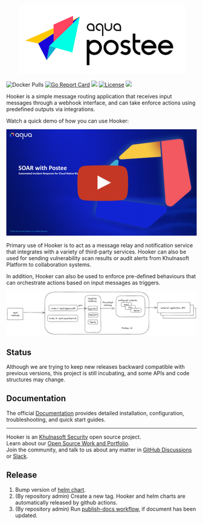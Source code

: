 <p align="center">
  <img src="./docs/img/hooker.png">
</p>

![Docker Pulls][docker-pull]
[![Go Report Card][report-card-img]][report-card]
![](https://github.com/khulnasoft-lab/hooker/workflows/Go/badge.svg)
[![License][license-img]][license]
<a href="https://slack.khulnasoft.com/?_ga=2.51428586.2119512742.1655808394-1739877964.1641199050">
<img src="https://img.shields.io/static/v1?label=Slack&message=Join+our+Community&color=4a154b&logo=slack">
</a>


[download]: https://img.shields.io/github/downloads/khulnasoft-lab/hooker/total?logo=github
[release-img]: https://img.shields.io/github/release/khulnasoft-lab/hooker.png?logo=github
[release]: https://github.com/khulnasoft-lab/hooker/releases
[docker-pull]: https://img.shields.io/docker/pulls/khulnasoft/hooker?logo=docker&label=docker%20pulls%20%2F%20hooker
[go-doc-img]: https://godoc.org/github.com/khulnasoft-lab/hooker?status.svg
[report-card-img]: https://goreportcard.com/badge/github.com/khulnasoft-lab/hooker
[report-card]: https://goreportcard.com/report/github.com/khulnasoft-lab/hooker
[license-img]: https://img.shields.io/badge/License-mit-blue.svg
[license]: https://github.com/khulnasoft-lab/hooker/blob/master/LICENSE


Hooker is a simple message routing application that receives input messages through a webhook interface, and can take enforce actions using predefined outputs via integrations.

Watch a quick demo of how you can use Hooker:


[![Hooker Demo Video](./docs/img/hooker-video-thumbnail.jpg)](https://www.youtube.com/watch?v=HZ5Z8jAVH8w)

Primary use of Hooker is to act as a message relay and notification service that integrates with a variety of third-party services. Hooker can also be used for sending vulnerability scan results or audit alerts from Khulnasoft Platform to collaboration systems.

In addition, Hooker can also be used to enforce pre-defined behaviours that can orchestrate actions based on input messages as triggers.

![Hooker v2 scheme](docs/img/hooker-v2-scheme.png)

## Status
Although we are trying to keep new releases backward compatible with previous versions, this project is still incubating,
and some APIs and code structures may change.

## Documentation
The official [Documentation] provides detailed installation, configuration, troubleshooting, and quick start guides.

---
Hooker is an [Khulnasoft Security](https://khulnasoft.com) open source project.  
Learn about our [Open Source Work and Portfolio].  
Join the community, and talk to us about any matter in [GitHub Discussions] or [Slack].

[Documentation]: https://khulnasoft-lab.github.io/hooker/latest
[Open Source Work and Portfolio]: https://www.khulnasoft.com/products/open-source-projects/
[Slack]: https://slack.khulnasoft.com/
[GitHub Discussions]: https://github.com/khulnasoft-lab/hooker/discussions


## Release

1. Bump version of [helm chart](https://github.com/khulnasoft-lab/hooker/blob/main/deploy/helm/hooker/Chart.yaml).
1. (By repository admin) Create a new tag. Hooker and helm charts are automatically released by github actions.
1. (By repository admin) Run [publish-docs workflow](https://github.com/khulnasoft-lab/hooker/blob/main/.github/workflows/publish-docs.yml), if document has been updated.
